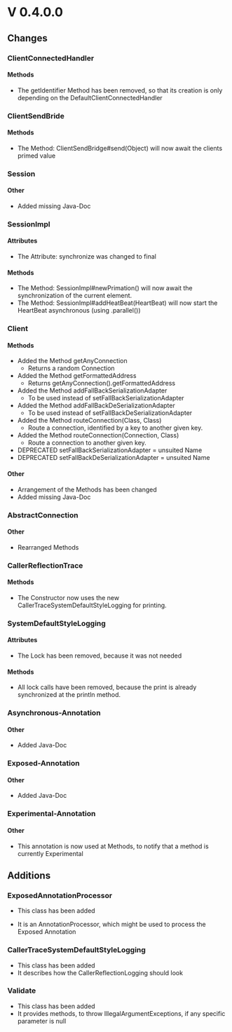 # V 0.4.0.0

## Changes

### ClientConnectedHandler

#### Methods

* The getIdentifier Method has been removed, so that its creation is only depending on the DefaultClientConnectedHandler

### ClientSendBride

#### Methods

* The Method: ClientSendBridge#send(Object) will now await the clients primed value

### Session

#### Other

* Added missing Java-Doc

### SessionImpl

#### Attributes

* The Attribute: synchronize was changed to final

#### Methods

* The Method: SessionImpl#newPrimation() will now await the synchronization of the current element.
* The Method: SessionImpl#addHeatBeat(HeartBeat<Session>) will now start the HeartBeat asynchronous (using .parallel())

### Client

#### Methods

* Added the Method getAnyConnection
    * Returns a random Connection
* Added the Method getFormattedAddress
    * Returns getAnyConnection().getFormattedAddress
* Added the Method addFallBackSerializationAdapter
    * To be used instead of setFallBackSerializationAdapter
* Added the Method addFallBackDeSerializationAdapter
    * To be used instead of setFallBackDeSerializationAdapter
* Added the Method routeConnection(Class, Class)
    * Route a connection, identified by a key to another given key.
* Added the Method routeConnection(Connection, Class)
    * Route a connection to another given key.
* DEPRECATED setFallBackSerializationAdapter = unsuited Name
* DEPRECATED setFallBackDeSerializationAdapter = unsuited Name

#### Other

* Arrangement of the Methods has been changed
* Added missing Java-Doc

### AbstractConnection

#### Other

* Rearranged Methods

### CallerReflectionTrace

#### Methods

* The Constructor now uses the new CallerTraceSystemDefaultStyleLogging for printing.

### SystemDefaultStyleLogging

#### Attributes

* The Lock has been removed, because it was not needed

#### Methods

* All lock calls have been removed, because the print is already synchronized at the println method.

### Asynchronous-Annotation

#### Other

* Added Java-Doc

### Exposed-Annotation

#### Other

* Added Java-Doc

### Experimental-Annotation

#### Other

* This annotation is now used at Methods, to notify that a method is currently Experimental

## Additions

### ExposedAnnotationProcessor

* This class has been added

* It is an AnnotationProcessor, which might be used to process the Exposed Annotation

### CallerTraceSystemDefaultStyleLogging

* This class has been added
* It describes how the CallerReflectionLogging should look

### Validate

* This class has been added
* It provides methods, to throw IllegalArgumentExceptions, if any specific parameter is null